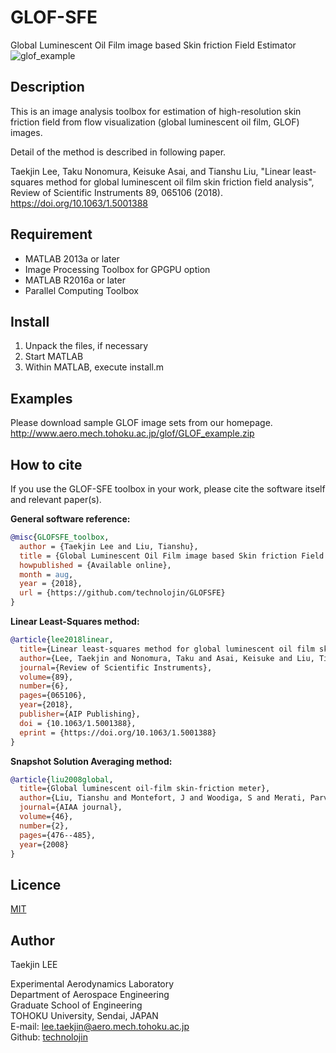 # GLOF-SFE
Global Luminescent Oil Film image based Skin friction Field Estimator
![glof_example](/glof.jpg)

## Description
This is an image analysis toolbox for estimation of high-resolution skin friction
field from flow visualization (global luminescent oil film, GLOF) images.

Detail of the method is described in following paper.

Taekjin Lee, Taku Nonomura, Keisuke Asai, and Tianshu Liu, "Linear least-squares
method for global luminescent oil film skin friction field analysis", Review of
Scientific Instruments 89, 065106 (2018).
<https://doi.org/10.1063/1.5001388>

## Requirement
* MATLAB 2013a or later
* Image Processing Toolbox
for GPGPU option
* MATLAB R2016a or later
* Parallel Computing Toolbox

## Install
1. Unpack the files, if necessary
2. Start MATLAB
3. Within MATLAB, execute install.m

## Examples
Please download sample GLOF image sets from our homepage.
<http://www.aero.mech.tohoku.ac.jp/glof/GLOF_example.zip>

## How to cite
If you use the GLOF-SFE toolbox in your work, please cite the software itself and relevant paper(s).

__General software reference:__
``` bibtex
@misc{GLOFSFE_toolbox,
  author = {Taekjin Lee and Liu, Tianshu},
  title = {Global Luminescent Oil Film image based Skin friction Field Estimator},
  howpublished = {Available online},
  month = aug,
  year = {2018},
  url = {https://github.com/technolojin/GLOFSFE}
}
```
__Linear Least-Squares method:__
``` bibtex
@article{lee2018linear,
  title={Linear least-squares method for global luminescent oil film skin friction field analysis},
  author={Lee, Taekjin and Nonomura, Taku and Asai, Keisuke and Liu, Tianshu},
  journal={Review of Scientific Instruments},
  volume={89},
  number={6},
  pages={065106},
  year={2018},
  publisher={AIP Publishing},
  doi = {10.1063/1.5001388},
  eprint = {https://doi.org/10.1063/1.5001388}
}
```
__Snapshot Solution Averaging method:__
``` bibtex
@article{liu2008global,
  title={Global luminescent oil-film skin-friction meter},
  author={Liu, Tianshu and Montefort, J and Woodiga, S and Merati, Parviz and Shen, Lixin},
  journal={AIAA journal},
  volume={46},
  number={2},
  pages={476--485},
  year={2008}
}
```

## Licence
[MIT](./LICENSE)

## Author
Taekjin LEE

Experimental Aerodynamics Laboratory  
Department of Aerospace Engineering  
Graduate School of Engineering  
TOHOKU University, Sendai, JAPAN  
E-mail: <lee.taekjin@aero.mech.tohoku.ac.jp>  
Github: [technolojin](https://github.com/technolojin/)
